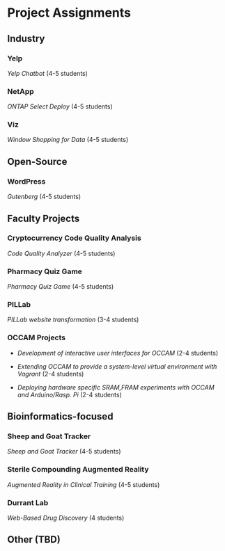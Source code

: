 # Project Assignments

## Industry 

### Yelp

_Yelp Chatbot_ (4-5 students)

### NetApp

_ONTAP Select Deploy_ (4-5 students)

### Viz

_Window Shopping for Data_ (4-5 students)

## Open-Source

### WordPress

_Gutenberg_  (4-5 students)

## Faculty Projects

### Cryptocurrency Code Quality Analysis

_Code Quality Analyzer_ (4-5 students)

### Pharmacy Quiz Game

_Pharmacy Quiz Game_ (4-5 students)

### PILLab 

_PILLab website transformation_ (3-4 students)

### OCCAM Projects

* _Development of interactive user interfaces for OCCAM_ (2-4 students)

* _Extending OCCAM to provide a system-level virtual environment with Vagrant_ (2-4 students)

* _Deploying hardware specific SRAM,FRAM experiments with OCCAM and Arduino/Rasp. Pi_ (2-4 students)

## Bioinformatics-focused

### Sheep and Goat Tracker 

_Sheep and Goat Tracker_ (4-5 students)

### Sterile Compounding Augmented Reality

_Augmented Reality in Clinical Training_ (4-5 students)

### Durrant Lab

_Web-Based Drug Discovery_ (4 students)
 
## Other (TBD)